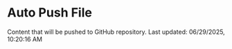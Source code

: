 # Auto Push File

Content that will be pushed to GitHub repository.
Last updated: 06/29/2025, 10:20:16 AM